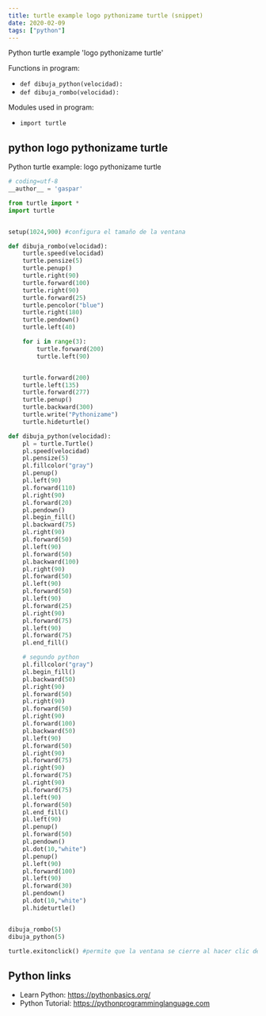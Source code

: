 ```yaml
---
title: turtle example logo pythonizame turtle (snippet)
date: 2020-02-09
tags: ["python"]
---
```

Python turtle example 'logo pythonizame turtle'

Functions in program: 
* `def dibuja_python(velocidad):`
* `def dibuja_rombo(velocidad):`

Modules used in program: 
* `import turtle`

## python logo pythonizame turtle

Python turtle example: logo pythonizame turtle

```python
# coding=utf-8
__author__ = 'gaspar'

from turtle import *
import turtle


setup(1024,900) #configura el tamaño de la ventana

def dibuja_rombo(velocidad):
    turtle.speed(velocidad)
    turtle.pensize(5)
    turtle.penup()
    turtle.right(90)
    turtle.forward(100)
    turtle.right(90)
    turtle.forward(25)
    turtle.pencolor("blue")
    turtle.right(180)
    turtle.pendown()
    turtle.left(40)

    for i in range(3):
        turtle.forward(200)
        turtle.left(90)


    turtle.forward(200)
    turtle.left(135)
    turtle.forward(277)
    turtle.penup()
    turtle.backward(300)
    turtle.write("Pythonizame")
    turtle.hideturtle()

def dibuja_python(velocidad):
    pl = turtle.Turtle()
    pl.speed(velocidad)
    pl.pensize(5)
    pl.fillcolor("gray")
    pl.penup()
    pl.left(90)
    pl.forward(110)
    pl.right(90)
    pl.forward(20)
    pl.pendown()
    pl.begin_fill()
    pl.backward(75)
    pl.right(90)
    pl.forward(50)
    pl.left(90)
    pl.forward(50)
    pl.backward(100)
    pl.right(90)
    pl.forward(50)
    pl.left(90)
    pl.forward(50)
    pl.left(90)
    pl.forward(25)
    pl.right(90)
    pl.forward(75)
    pl.left(90)
    pl.forward(75)
    pl.end_fill()

    # segundo python
    pl.fillcolor("gray")
    pl.begin_fill()
    pl.backward(50)
    pl.right(90)
    pl.forward(50)
    pl.right(90)
    pl.forward(50)
    pl.right(90)
    pl.forward(100)
    pl.backward(50)
    pl.left(90)
    pl.forward(50)
    pl.right(90)
    pl.forward(75)
    pl.right(90)
    pl.forward(75)
    pl.right(90)
    pl.forward(75)
    pl.left(90)
    pl.forward(50)
    pl.end_fill()
    pl.left(90)
    pl.penup()
    pl.forward(50)
    pl.pendown()
    pl.dot(10,"white")
    pl.penup()
    pl.left(90)
    pl.forward(100)
    pl.left(90)
    pl.forward(30)
    pl.pendown()
    pl.dot(10,"white")
    pl.hideturtle()


dibuja_rombo(5)
dibuja_python(5)

turtle.exitonclick() #permite que la ventana se cierre al hacer clic dentro

```

## Python links

- Learn Python: https://pythonbasics.org/
- Python Tutorial: https://pythonprogramminglanguage.com
